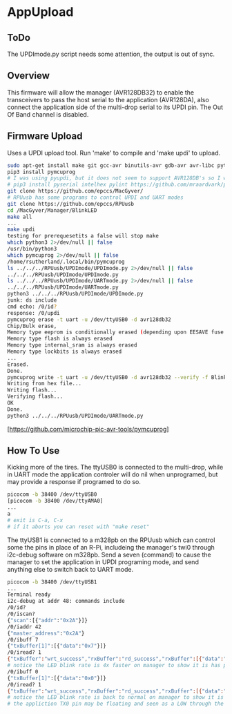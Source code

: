 # AppUpload

## ToDo

The UPDImode.py script needs some attention, the output is out of sync.

## Overview

This firmware will allow the manager (AVR128DB32) to enable the transceivers to pass the host serial to the application (AVR128DA), also connect the application side of the multi-drop serial to its UPDI pin. The Out Of Band channel is disabled.

## Firmware Upload

Uses a UPDI upload tool. Run 'make' to compile and 'make updi' to upload.

```bash
sudo apt-get install make git gcc-avr binutils-avr gdb-avr avr-libc python3-pip
pip3 install pymcuprog
# I was using pyupdi, but it does not seem to support AVR128DB's so I will start using pymcuprog
# pip3 install pyserial intelhex pylint https://github.com/mraardvark/pyupdi/archive/master.zip
git clone https://github.com/epccs/MacGyver/
# RPUusb has some programs to control UPDI and UART modes
git clone https://github.com/epccs/RPUusb
cd /MacGyver/Manager/BlinkLED
make all
...
make updi
testing for prerequesetits a false will stop make
which python3 2>/dev/null || false
/usr/bin/python3
which pymcuprog 2>/dev/null || false
/home/rsutherland/.local/bin/pymcuprog
ls ../../../RPUusb/UPDImode/UPDImode.py 2>/dev/null || false
../../../RPUusb/UPDImode/UPDImode.py
ls ../../../RPUusb/UPDImode/UARTmode.py 2>/dev/null || false
../../../RPUusb/UPDImode/UARTmode.py
python3 ../../../RPUusb/UPDImode/UPDImode.py
junk: ds include
cmd echo: /0/id?
response: /0/updi
pymcuprog erase -t uart -u /dev/ttyUSB0 -d avr128db32
Chip/Bulk erase,
Memory type eeprom is conditionally erased (depending upon EESAVE fuse setting)
Memory type flash is always erased
Memory type internal_sram is always erased
Memory type lockbits is always erased
...
Erased.
Done.
pymcuprog write -t uart -u /dev/ttyUSB0 -d avr128db32 --verify -f BlinkLED.hex
Writing from hex file...
Writing flash...
Verifying flash...
OK
Done.
python3 ../../../RPUusb/UPDImode/UARTmode.py
```

[https://github.com/microchip-pic-avr-tools/pymcuprog]

## How To Use

Kicking more of the tires. The ttyUSB0 is connected to the multi-drop, while in UART mode the application controler will do nil when unprogramed, but may provide a response if programed to do so.

```bash
picocom -b 38400 /dev/ttyUSB0
[picocom -b 38400 /dev/ttyAMA0]
...
a
# exit is C-a, C-x
# if it aborts you can reset with "make reset"
```

The ttyUSB1 is connected to a m328pb on the RPUusb which can control some the pins in place of an R-Pi, includeing the manager's twi0 through i2c-debug software on m328pb. Send a seven (command) to cause the manager to set the application in UPDI programing mode, and send anything else to switch back to UART mode.

```bash
picocom -b 38400 /dev/ttyUSB1
...
Terminal ready
i2c-debug at addr 48: commands include
/0/id?
/0/iscan?
{"scan":[{"addr":"0x2A"}]}
/0/iaddr 42
{"master_address":"0x2A"}
/0/ibuff 7
{"txBuffer[1]":[{"data":"0x7"}]}
/0/iread? 1
{"txBuffer":"wrt_success","rxBuffer":"rd_success","rxBuffer":[{"data":"0x7"}]}
# notice the LED blink rate is 4x faster on manager to show it is has put applicaiton into UPDI mode
/0/ibuff 0
{"txBuffer[1]":[{"data":"0x0"}]}
/0/iread? 1
{"txBuffer":"wrt_success","rxBuffer":"rd_success","rxBuffer":[{"data":"0x0"}]}
# notice the LED blink rate is back to normal on manager to show it is has put applicaiton into UART mode
# the appliction TX0 pin may be floating and seen as a LOW through the TX pair and into the host RX input.
```
